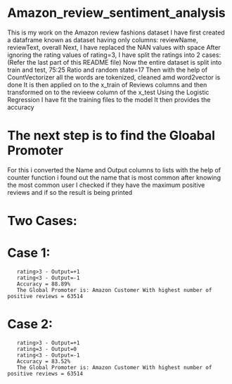 # Amazon_review_sentiment_analysis
This is my work on the Amazon review fashions dataset
I have first created a dataframe known as dataset having only columns: reviewName, reviewText, overall
Next, I have replaced the NAN values with space
After ignoring the rating values of rating=3, I have split the ratings into 2 cases: (Refer the last part of this README file)
Now the entire dataset is split into train and test, 75:25 Ratio and random state=17
Then with the help of CountVectorizer all the words are tokenized, cleaned amd word2vector is done 
It is then applied on to the x_train of Reviews columns and then transformed on to the revieew column of the x_test
Using the Logistic Regression I have fit the training files to the model
It then provides the accuracy
# The next step is to find the Gloabal Promoter 
For this i converted the Name and Output columns to lists
with the help of counter function i found out the name that is most common
after knowing the most common user I checked if they have the maximum positive reviews and if so the result is being printed
# Two Cases:
# Case 1:
       rating>3 - Output=+1
       rating<3 - Output=-1
       Accuracy = 88.89%
       The Global Promoter is: Amazon Customer With highest number of positive reviews = 63514
# Case 2:
       rating>3 - Output=+1
       rating=3 - Output=0
       rating<3 - Output=-1
       Accuracy = 83.52%
       The Global Promoter is: Amazon Customer With highest number of positive reviews = 63514
